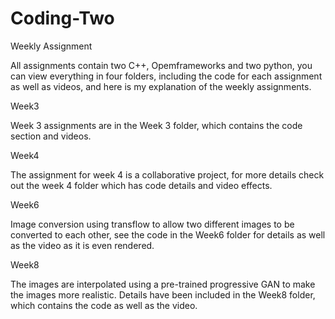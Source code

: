 # Coding-Two
Weekly Assignment

All assignments contain two C++, Opemframeworks and two python, you can view everything in four folders, including the code for each assignment as well as videos, and here is my explanation of the weekly assignments.

Week3

Week 3 assignments are in the Week 3 folder, which contains the code section and videos.

Week4

The assignment for week 4 is a collaborative project, for more details check out the week 4 folder which has code details and video effects.

Week6

Image conversion using transflow to allow two different images to be converted to each other, see the code in the Week6 folder for details as well as the video as it is even rendered.

Week8

The images are interpolated using a pre-trained progressive GAN to make the images more realistic. Details have been included in the Week8 folder, which contains the code as well as the video.


